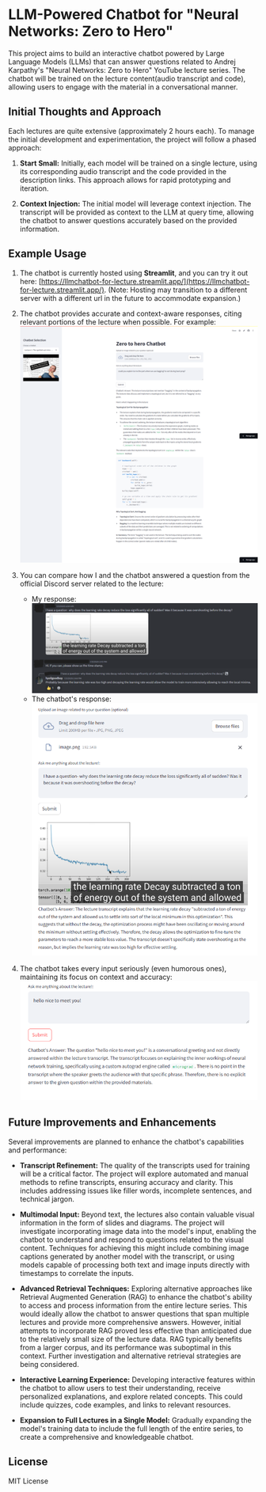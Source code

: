 # LLM-Powered Chatbot for "Neural Networks: Zero to Hero"

This project aims to build an interactive chatbot powered by Large Language Models (LLMs) that can answer questions related to Andrej Karpathy's "Neural Networks: Zero to Hero" YouTube lecture series. The chatbot will be trained on the lecture content(audio transcript and code), allowing users to engage with the material in a conversational manner.

## Initial Thoughts and Approach

Each lectures are quite extensive (approximately 2 hours each). To manage the initial development and experimentation, the project will follow a phased approach:

1. **Start Small:** Initially, each model will be trained on a single lecture, using its corresponding audio transcript and the code provided in the description links. This approach allows for rapid prototyping and iteration.

2. **Context Injection:** The initial model will leverage context injection. The transcript will be provided as context to the LLM at query time, allowing the chatbot to answer questions accurately based on the provided information.

## Example Usage

1. The chatbot is currently hosted using **Streamlit**, and you can try it out here: [https://llmchatbot-for-lecture.streamlit.app/](https://llmchatbot-for-lecture.streamlit.app/).
   (Note: Hosting may transition to a different server with a different url in the future to accommodate expansion.)

2. The chatbot provides accurate and context-aware responses, citing relevant portions of the lecture when possible. For example:  
   ![Example1](sources/readme/screencapture1.png)

3. You can compare how I and the chatbot answered a question from the official Discord server related to the lecture:  
   - My response:  
     ![Example2](sources/readme/screencapture2.png)  
   - The chatbot's response:  
     ![Example3](sources/readme/screencapture3.png)

4. The chatbot takes every input seriously (even humorous ones), maintaining its focus on context and accuracy:  
   ![Example4](sources/readme/screencapture4.png)

## Future Improvements and Enhancements

Several improvements are planned to enhance the chatbot's capabilities and performance:

* **Transcript Refinement:**  The quality of the transcripts used for training will be a critical factor. The project will explore automated and manual methods to refine transcripts, ensuring accuracy and clarity. This includes addressing issues like filler words, incomplete sentences, and technical jargon.

* **Multimodal Input:**  Beyond text, the lectures also contain valuable visual information in the form of slides and diagrams. The project will investigate incorporating image data into the model's input, enabling the chatbot to understand and respond to questions related to the visual content. Techniques for achieving this might include combining image captions generated by another model with the transcript, or using models capable of processing both text and image inputs directly with timestamps to correlate the inputs.

* **Advanced Retrieval Techniques:**  Exploring alternative approaches like Retrieval Augmented Generation (RAG) to enhance the chatbot's ability to access and process information from the entire lecture series. This would ideally allow the chatbot to answer questions that span multiple lectures and provide more comprehensive answers. However, initial attempts to incorporate RAG proved less effective than anticipated due to the relatively small size of the lecture data. RAG typically benefits from a larger corpus, and its performance was suboptimal in this context. Further investigation and alternative retrieval strategies are being considered.

* **Interactive Learning Experience:**  Developing interactive features within the chatbot to allow users to test their understanding, receive personalized explanations, and explore related concepts. This could include quizzes, code examples, and links to relevant resources.

* **Expansion to Full Lectures in a Single Model:**  Gradually expanding the model's training data to include the full length of the entire series, to create a comprehensive and knowledgeable chatbot.

## License

MIT License

